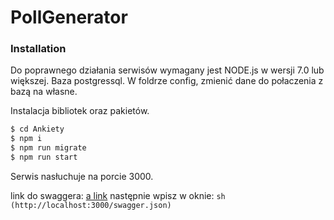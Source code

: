 # PollGenerator
### Installation

Do poprawnego działania serwisów wymagany jest NODE.js w wersji 7.0 lub większej.
Baza postgressql.
W foldrze config, zmienić dane do połaczenia z bazą na własne.

Instalacja bibliotek oraz pakietów.

```sh
$ cd Ankiety
$ npm i
$ npm run migrate
$ npm run start
```

Serwis nasłuchuje na porcie 3000.

link do swaggera:
[a link](http://petstore.swagger.io/#/)
następnie wpisz w oknie:
```sh (http://localhost:3000/swagger.json) ```
